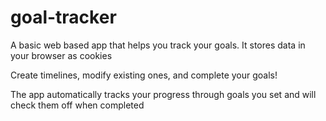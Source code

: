 # goal-tracker

A basic web based app that helps you track your goals. It stores data in your browser as cookies

Create timelines, modify existing ones, and complete your goals!

The app automatically tracks your progress through goals you set and will check them off when completed
